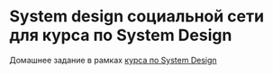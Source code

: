 # System design социальной сети для курса по System Design
Домашнее задание в рамках [курса по System Design](https://balun.courses/courses/system_design)
